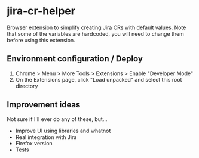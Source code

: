 # jira-cr-helper

Browser extension to simplify creating Jira CRs with default values. Note that
some of the variables are hardcoded, you will need to change them before using
this extension.



## Environment configuration / Deploy

1. Chrome > Menu > More Tools > Extensions > Enable "Developer Mode"
2. On the Extensions page, click "Load unpacked" and select this root directory



## Improvement ideas

Not sure if I'll ever do any of these, but...

* Improve UI using libraries and whatnot
* Real integration with Jira
* Firefox version
* Tests